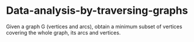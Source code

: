 # Data-analysis-by-traversing-graphs
Given a graph G (vertices and arcs), obtain a minimum subset of vertices covering the whole graph, its arcs and vertices.
